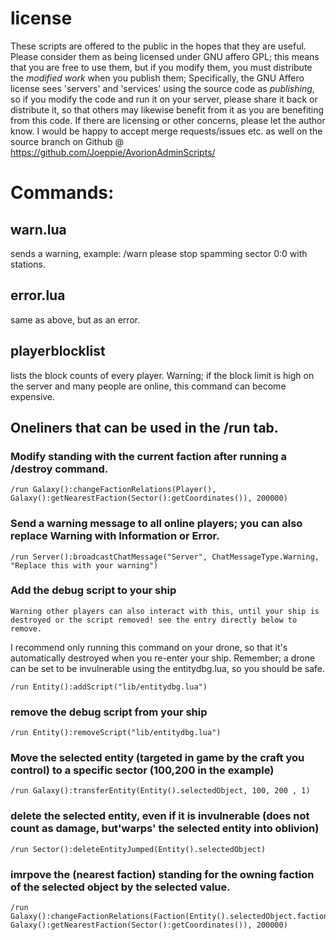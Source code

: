 # license

These scripts are offered to the public in the hopes that they are useful. Please consider them as being licensed under GNU affero GPL; this means that you are free to use them, but if you modify them, you must distribute the *modified work* when you publish them;
Specifically, the GNU Affero license sees 'servers' and 'services' using the source code as  *publishing*, so if you modify the code and run it on your server, please share it back or distribute it, so that others may likewise benefit from it as you are benefiting from this code. If there are licensing or other concerns, please let the author know. I would be happy to accept merge requests/issues etc. as well on the source branch on Github @ https://github.com/Joeppie/AvorionAdminScripts/

# Commands:

## warn.lua
sends a warning, example: /warn please stop spamming sector 0:0 with stations.
## error.lua 
same as above, but as an error.
## playerblocklist 
lists the block counts of every player. Warning; if the block limit is high on the server and many people are online, this command can become expensive.


## Oneliners that can be used in the /run tab.

### Modify standing with the current faction after running a /destroy command.

    /run Galaxy():changeFactionRelations(Player(), Galaxy():getNearestFaction(Sector():getCoordinates()), 200000)

### Send a warning message to all online players; you can also replace Warning with Information or Error.

    /run Server():broadcastChatMessage("Server", ChatMessageType.Warning, "Replace this with your warning")


### Add the debug script to your ship 
`Warning other players can also interact with this, until your ship is destroyed or the script removed! see the entry directly below to remove.` 

I recommend only running this command on your drone, so that it's automatically destroyed when you re-enter your ship. Remember; a drone can be set to be invulnerable using the entitydbg.lua, so you should be safe.

    /run Entity():addScript("lib/entitydbg.lua")

### remove the debug script from your ship 

    /run Entity():removeScript("lib/entitydbg.lua")

### Move the selected entity (targeted in game by the craft you control) to a specific sector (100,200 in the example)
    /run Galaxy():transferEntity(Entity().selectedObject, 100, 200 , 1)

### delete the selected entity, even if it is invulnerable (does not count as damage, but'warps' the selected entity into oblivion)
    /run Sector():deleteEntityJumped(Entity().selectedObject)

### imrpove the (nearest faction) standing for the owning faction of the selected object by the selected value.
    /run Galaxy():changeFactionRelations(Faction(Entity().selectedObject.factionIndex), Galaxy():getNearestFaction(Sector():getCoordinates()), 200000)

